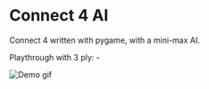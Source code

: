 # Connect 4 AI
Connect 4 written with pygame, with a
mini-max AI.

Playthrough with 3 ply: -


![Demo gif](https://i.imgur.com/M9lggwK.gif)
